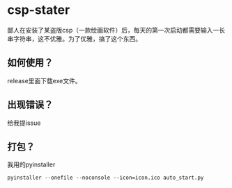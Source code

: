 # csp-stater
鄙人在安装了某盗版csp（一款绘画软件）后，每天的第一次启动都需要输入一长串字符串，这不优雅。为了优雅，搞了这个东西。
## 如何使用？
release里面下载exe文件。
## 出现错误？
给我提issue
## 打包？
我用的pyinstaller
```ps
pyinstaller --onefile --noconsole --icon=icon.ico auto_start.py
```